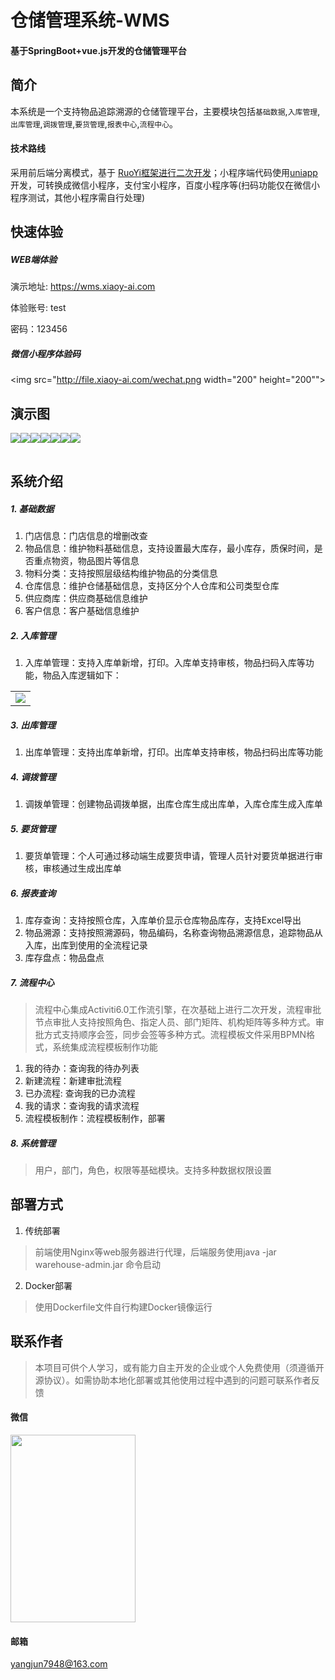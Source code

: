 <h1>仓储管理系统-WMS</h1>
<h4>基于SpringBoot+vue.js开发的仓储管理平台</h4>

## 简介

本系统是一个支持物品追踪溯源的仓储管理平台，主要模块包括`基础数据`,`入库管理`,`出库管理`,`调拨管理`,`要货管理`,`报表中心`,`流程中心`。
####  技术路线
采用前后端分离模式，基于  [RuoYi框架进行二次开发](https://gitee.com/y_project/RuoYi-Vue/)；小程序端代码使用[uniapp](https://uniapp.dcloud.net.cn//)开发，可转换成微信小程序，支付宝小程序，百度小程序等(扫码功能仅在微信小程序测试，其他小程序需自行处理)

## 快速体验

##### WEB端体验

演示地址: <https://wms.xiaoy-ai.com>

体验账号: test

密码：123456

##### 微信小程序体验码

<img src="http://file.xiaoy-ai.com/wechat.png width="200" height="200"">

## 演示图

<table>
    <tr>
        <img src="http://file.xiaoy-ai.com/warehouse/1.png" />
    </tr>
    <tr>
        <img src="http://file.xiaoy-ai.com/warehouse/3.png" />
    </tr>  
    <tr>
        <img src="http://file.xiaoy-ai.com/warehouse/4.png" />
    </tr>  
    <tr>
        <img src="http://file.xiaoy-ai.com/warehouse/5.png" />
    </tr>
    <tr>
        <img src="http://file.xiaoy-ai.com/warehouse/6.png" />
    </tr>
    <tr>
       <img src="http://file.xiaoy-ai.com/warehouse/2.png" />
    </tr>
     <tr>
       <img src="http://file.xiaoy-ai.com/warehouse/7.png" />
    </tr>
</table>

## 系统介绍

##### 1. 基础数据

1.  门店信息：门店信息的增删改查
2.  物品信息：维护物料基础信息，支持设置最大库存，最小库存，质保时间，是否重点物资，物品图片等信息
3.  物料分类：支持按照层级结构维护物品的分类信息
4.  仓库信息：维护仓储基础信息，支持区分个人仓库和公司类型仓库
5.  供应商库：供应商基础信息维护
6.  客户信息：客户基础信息维护

##### 2. 入库管理

1. 入库单管理：支持入库单新增，打印。入库单支持审核，物品扫码入库等功能，物品入库逻辑如下：
<table>
<tr>
    <td><img src="http://file.xiaoy-ai.com/warehouse/扫码入库流程.png" /></td>
</tr>
</table>

##### 3. 出库管理
1. 出库单管理：支持出库单新增，打印。出库单支持审核，物品扫码出库等功能
##### 4. 调拨管理
1. 调拨单管理：创建物品调拨单据，出库仓库生成出库单，入库仓库生成入库单
##### 5. 要货管理
1. 要货单管理：个人可通过移动端生成要货申请，管理人员针对要货单据进行审核，审核通过生成出库单
##### 6. 报表查询
1. 库存查询：支持按照仓库，入库单价显示仓库物品库存，支持Excel导出
2. 物品溯源：支持按照溯源码，物品编码，名称查询物品溯源信息，追踪物品从入库，出库到使用的全流程记录
3. 库存盘点：物品盘点
##### 7. 流程中心
> 流程中心集成Activiti6.0工作流引擎，在次基础上进行二次开发，流程审批节点审批人支持按照角色、指定人员、部门矩阵、机构矩阵等多种方式。审批方式支持顺序会签，同步会签等多种方式。流程模板文件采用BPMN格式，系统集成流程模板制作功能

1. 我的待办：查询我的待办列表
2. 新建流程：新建审批流程
3. 已办流程: 查询我的已办流程
4. 我的请求：查询我的请求流程
5. 流程模板制作：流程模板制作，部署
##### 8. 系统管理
> 用户，部门，角色，权限等基础模块。支持多种数据权限设置

## 部署方式
1.  传统部署
> 前端使用Nginx等web服务器进行代理，后端服务使用java -jar warehouse-admin.jar 命令启动
2.  Docker部署
> 使用Dockerfile文件自行构建Docker镜像运行

## 联系作者
> 本项目可供个人学习，或有能力自主开发的企业或个人免费使用（须遵循开源协议）。如需协助本地化部署或其他使用过程中遇到的问题可联系作者反馈
#### 微信

<img width="200" height="300" src="http://file.xiaoy-ai.com/person.jpg" />

#### 邮箱

<yangjun7948@163.com>
